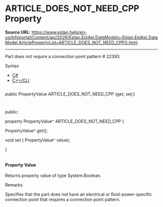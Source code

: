 # ARTICLE_DOES_NOT_NEED_CPP Property

**Source URL:** https://www.eplan.help/en-us/Infoportal/Content/api/2026/Eplan.EplApi.DataModelu~Eplan.EplApi.DataModel.ArticlePropertyList~ARTICLE_DOES_NOT_NEED_CPP().html

---

Part does not require a connection point pattern # 22393.

Syntax

- [C#](#i-syntax-CS)
- [C++/CLI](#i-syntax-CPP2005)

```
```
public PropertyValue ARTICLE_DOES_NOT_NEED_CPP {get; set;}
```
```

```
```
public:

property PropertyValue^ ARTICLE_DOES_NOT_NEED_CPP {

   PropertyValue^ get();

   void set (    PropertyValue^ value);

}
```
```

#### Property Value

Returns property value of type System.Boolean.

Remarks

Specifies that the part does not have an electrical or fluid-power-specific connection point that requires a connection point pattern.
